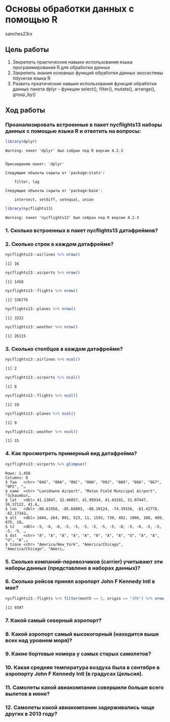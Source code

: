 Основы обработки данных с помощью R
================
sanches23rx

## Цель работы

1.  Зекрепить практические навыки использования языка программирования R
    для обработки данных
2.  Закрепить знания основных функций обработки данных экосистемы
    tidyverse языка R
3.  Развить пркатические навыки использования функций обработки данных
    пакета dplyr – функции select(), filter(), mutate(), arrange(),
    group_by()

## Ход работы

### Проанализировать встроенные в пакет nycflights13 наборы данных с помощью языка R и ответить на вопросы:

``` r
library(dplyr)
```

    Warning: пакет 'dplyr' был собран под R версии 4.2.3


    Присоединяю пакет: 'dplyr'

    Следующие объекты скрыты от 'package:stats':

        filter, lag

    Следующие объекты скрыты от 'package:base':

        intersect, setdiff, setequal, union

``` r
library(nycflights13)
```

    Warning: пакет 'nycflights13' был собран под R версии 4.2.3

### 1. Сколько встроенных в пакет nycflights13 датафреймов?

### 2. Сколько строк в каждом датафрейме?

``` r
nycflights13::airlines %>% nrow()
```

    [1] 16

``` r
nycflights13::airports %>% nrow()
```

    [1] 1458

``` r
nycflights13::flights %>% nrow()
```

    [1] 336776

``` r
nycflights13::planes %>% nrow()
```

    [1] 3322

``` r
nycflights13::weather %>% nrow()
```

    [1] 26115

### 3. Сколько столбцов в каждом датафрейме?

``` r
nycflights13::airlines %>% ncol()
```

    [1] 2

``` r
nycflights13::airports %>% ncol()
```

    [1] 8

``` r
nycflights13::flights %>% ncol()
```

    [1] 19

``` r
nycflights13::planes %>% ncol()
```

    [1] 9

``` r
nycflights13::weather %>% ncol()
```

    [1] 15

### 4. Как просмотреть примерный вид датафрейма?

``` r
nycflights13::airports %>% glimpse()
```

    Rows: 1,458
    Columns: 8
    $ faa   <chr> "04G", "06A", "06C", "06N", "09J", "0A9", "0G6", "0G7", "0P2", "…
    $ name  <chr> "Lansdowne Airport", "Moton Field Municipal Airport", "Schaumbur…
    $ lat   <dbl> 41.13047, 32.46057, 41.98934, 41.43191, 31.07447, 36.37122, 41.4…
    $ lon   <dbl> -80.61958, -85.68003, -88.10124, -74.39156, -81.42778, -82.17342…
    $ alt   <dbl> 1044, 264, 801, 523, 11, 1593, 730, 492, 1000, 108, 409, 875, 10…
    $ tz    <dbl> -5, -6, -6, -5, -5, -5, -5, -5, -5, -8, -5, -6, -5, -5, -5, -5, …
    $ dst   <chr> "A", "A", "A", "A", "A", "A", "A", "A", "U", "A", "A", "U", "A",…
    $ tzone <chr> "America/New_York", "America/Chicago", "America/Chicago", "Ameri…

### 5. Сколько компаний-перевозчиков (carrier) учитывают эти наборы данных (представлено в наборах данных)?

### 6. Сколько рейсов принял аэропорт John F Kennedy Intl в мае?

``` r
nycflights13::flights %>% filter(month == 5, origin == "JFK") %>% nrow()
```

    [1] 9397

### 7. Какой самый северный аэропорт?

### 8. Какой аэропорт самый высокогорный (находится выше всех над уровнем моря)?

### 9. Какие бортовые номера у самых старых самолетов?

### 10. Какая средняя температура воздуха была в сентябре в аэропорту John F Kennedy Intl (в градусах Цельсия).

### 11. Самолеты какой авиакомпании совершили больше всего вылетов в июне?

### 12. Самолеты какой авиакомпании задерживались чаще других в 2013 году?
